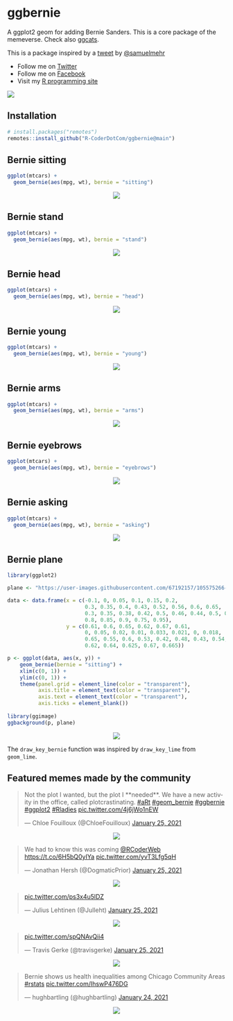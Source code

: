 # ggbernie
A ggplot2 geom for adding Bernie Sanders. This is a core package of the memeverse. Check also [ggcats](https://github.com/R-CoderDotCom/ggcats).

This is a package inspired by a [tweet](https://twitter.com/samuelmehr/status/1352348108013895693) by [@samuelmehr](https://twitter.com/samuelmehr)

+ Follow me on [Twitter](https://twitter.com/RCoderWeb)
+ Follow me on [Facebook](https://www.facebook.com/RCODERweb)
+ Visit my [R programming site](https://r-coder.com/)


<a href="https://www.buymeacoffee.com/RCODER"><img class="mt-5 hover-bmc" src="https://img.buymeacoffee.com/button-api/?text=Support%20R%20CHARTS%20&amp;emoji=📊&amp;slug=RCODER&amp;button_colour=67c9ff&amp;font_colour=ffffff&amp;font_family=Poppins&amp;outline_colour=000000&amp;coffee_colour=FFDD00"></a>

## Installation
```r
# install.packages("remotes")
remotes::install_github("R-CoderDotCom/ggbernie@main")
```

## Bernie sitting
```r
ggplot(mtcars) +
  geom_bernie(aes(mpg, wt), bernie = "sitting")
```
<p align="center">
 <img src="https://user-images.githubusercontent.com/67192157/105496237-80897b00-5cbd-11eb-996a-b77e89011b31.png">
</p>


## Bernie stand

```r
ggplot(mtcars) +
  geom_bernie(aes(mpg, wt), bernie = "stand")
```

<p align="center">
 <img src="https://user-images.githubusercontent.com/67192157/105496133-5cc63500-5cbd-11eb-8343-aae625f2ca21.png">
</p>



## Bernie head

```r
ggplot(mtcars) +
  geom_bernie(aes(mpg, wt), bernie = "head")
```

<p align="center">
 <img src="https://user-images.githubusercontent.com/67192157/105522490-9d35ab00-5cdd-11eb-94a5-6cfc48e5ed04.png">
</p>


## Bernie young

```r
ggplot(mtcars) +
  geom_bernie(aes(mpg, wt), bernie = "young")
```

<p align="center">
 <img src="https://user-images.githubusercontent.com/67192157/105522466-9149e900-5cdd-11eb-9661-5faa3fcf810b.png">
</p>


## Bernie arms

```r
ggplot(mtcars) +
  geom_bernie(aes(mpg, wt), bernie = "arms")
```

<p align="center">
 <img src="https://user-images.githubusercontent.com/67192157/105522421-8000dc80-5cdd-11eb-83b9-6c5c38627ae2.png">
</p>


## Bernie eyebrows

```r
ggplot(mtcars) +
  geom_bernie(aes(mpg, wt), bernie = "eyebrows")
```

<p align="center">
 <img src="https://user-images.githubusercontent.com/67192157/105522372-711a2a00-5cdd-11eb-9b15-c490bbf1f5ad.png">
</p>


## Bernie asking

```r
ggplot(mtcars) +
  geom_bernie(aes(mpg, wt), bernie = "asking")
```

<p align="center">
 <img src="https://user-images.githubusercontent.com/67192157/105522716-dec65600-5cdd-11eb-844f-62b530bdd8ea.png">
</p>


## Bernie plane
```r
library(ggplot2)

plane <- "https://user-images.githubusercontent.com/67192157/105575266-b173b980-5d6a-11eb-90e3-a7ddea0fe52b.png"

data <- data.frame(x = c(-0.1, 0, 0.05, 0.1, 0.15, 0.2,
                         0.3, 0.35, 0.4, 0.43, 0.52, 0.56, 0.6, 0.65,
                         0.3, 0.35, 0.38, 0.42, 0.5, 0.46, 0.44, 0.5, 0.51, 0.45, 0.6, 0.56, 0.63,
                         0.8, 0.85, 0.9, 0.75, 0.95),
                   y = c(0.61, 0.6, 0.65, 0.62, 0.67, 0.61,
                         0, 0.05, 0.02, 0.01, 0.033, 0.021, 0, 0.018,
                         0.65, 0.55, 0.6, 0.53, 0.42, 0.48, 0.43, 0.54, 0.6, 0.58, 0.55, 0.57, 0.65,
                         0.62, 0.64, 0.625, 0.67, 0.665))

p <- ggplot(data, aes(x, y)) +
    geom_bernie(bernie = "sitting") +
    xlim(c(0, 1)) +
    ylim(c(0, 1)) + 
    theme(panel.grid = element_line(color = "transparent"),
          axis.title = element_text(color = "transparent"),
          axis.text = element_text(color = "transparent"),
          axis.ticks = element_blank())
   
library(ggimage)
ggbackground(p, plane)
```

<p align="center">
 <img src="https://user-images.githubusercontent.com/67192157/105576624-59da4b80-5d74-11eb-9bf7-e3f73c9aebd6.png">
</p>


The `draw_key_bernie` function was inspired by `draw_key_lime` from `geom_lime`.



## Featured memes made by the community

<blockquote class="twitter-tweet"><p lang="en" dir="ltr">Not the plot I wanted, but the plot I **needed**. We have a new activity in the office, called plotcrastinating. <a href="https://twitter.com/hashtag/aRt?src=hash&amp;ref_src=twsrc%5Etfw">#aRt</a> <a href="https://twitter.com/hashtag/geom_bernie?src=hash&amp;ref_src=twsrc%5Etfw">#geom_bernie</a> <a href="https://twitter.com/hashtag/ggbernie?src=hash&amp;ref_src=twsrc%5Etfw">#ggbernie</a> <a href="https://twitter.com/hashtag/ggplot2?src=hash&amp;ref_src=twsrc%5Etfw">#ggplot2</a> <a href="https://twitter.com/hashtag/Rladies?src=hash&amp;ref_src=twsrc%5Etfw">#Rladies</a> <a href="https://t.co/4j6jWo1nEW">pic.twitter.com/4j6jWo1nEW</a></p>&mdash; Chloe Fouilloux (@ChloeFouilloux) <a href="https://twitter.com/ChloeFouilloux/status/1353694206221578241?ref_src=twsrc%5Etfw">January 25, 2021</a></blockquote>

<p align="center">
 <img src="https://user-images.githubusercontent.com/67192157/105769340-f7dd3a00-5f5d-11eb-9a25-942a5ed8444f.png">
</p>





<blockquote class="twitter-tweet"><p lang="en" dir="ltr">We had to know this was coming <a href="https://twitter.com/RCoderWeb?ref_src=twsrc%5Etfw">@RCoderWeb</a> <a href="https://t.co/6H5bQ0yIYa">https://t.co/6H5bQ0yIYa</a> <a href="https://t.co/yvT3Lfg5qH">pic.twitter.com/yvT3Lfg5qH</a></p>&mdash; Jonathan Hersh (@DogmaticPrior) <a href="https://twitter.com/DogmaticPrior/status/1353598291993190400?ref_src=twsrc%5Etfw">January 25, 2021</a></blockquote>


<p align="center">
 <img src="https://user-images.githubusercontent.com/67192157/105769778-a1bcc680-5f5e-11eb-9c43-31b813a42747.gif">
</p>




<blockquote class="twitter-tweet"><p lang="und" dir="ltr"><a href="https://t.co/ps3x4u5lDZ">pic.twitter.com/ps3x4u5lDZ</a></p>&mdash; Julius Lehtinen (@Julleht) <a href="https://twitter.com/Julleht/status/1353773011233603584?ref_src=twsrc%5Etfw">January 25, 2021</a></blockquote> 



<p align="center">
 <img src="https://user-images.githubusercontent.com/67192157/105770010-f8c29b80-5f5e-11eb-9824-218bc2c2fda7.png">
</p>


<blockquote class="twitter-tweet"><p lang="und" dir="ltr"><a href="https://t.co/spQNAvQii4">pic.twitter.com/spQNAvQii4</a></p>&mdash; Travis Gerke (@travisgerke) <a href="https://twitter.com/travisgerke/status/1353807894362411009?ref_src=twsrc%5Etfw">January 25, 2021</a></blockquote>

<p align="center">
 <img src="https://user-images.githubusercontent.com/67192157/105770121-1263e300-5f5f-11eb-8b32-9a2f64cef412.png">
</p>




<blockquote class="twitter-tweet"><p lang="en" dir="ltr">Bernie shows us health inequalities among Chicago Community Areas <a href="https://twitter.com/hashtag/rstats?src=hash&amp;ref_src=twsrc%5Etfw">#rstats</a> <a href="https://t.co/IhswP476DG">pic.twitter.com/IhswP476DG</a></p>&mdash; hughbartling (@hughbartling) <a href="https://twitter.com/hughbartling/status/1353462290142519296?ref_src=twsrc%5Etfw">January 24, 2021</a></blockquote>


<p align="center">
 <img src="https://user-images.githubusercontent.com/67192157/105770301-4b03bc80-5f5f-11eb-8984-2b78ebc171c0.png">
</p>




